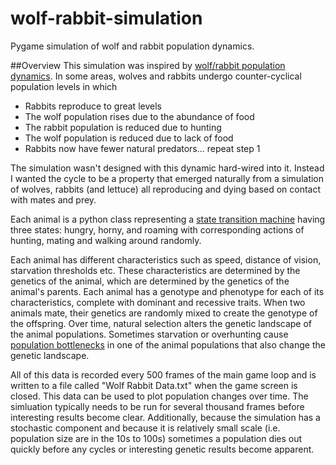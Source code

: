 # wolf-rabbit-simulation
Pygame simulation of wolf and rabbit population dynamics. 


##Overview
This simulation was inspired by <a href="https://en.wikipedia.org/wiki/Lotka%E2%80%93Volterra_equation">wolf/rabbit
population dynamics</a>. In some areas, wolves and rabbits undergo counter-cyclical population levels in which  
* Rabbits reproduce to great levels
* The wolf population rises due to the abundance of food
* The rabbit population is reduced due to hunting
* The wolf population is reduced due to lack of food
* Rabbits now have fewer natural predators... repeat step 1
  
The simulation wasn't designed with this dynamic hard-wired into it. Instead I wanted the cycle to be
a property that emerged naturally from a simulation of wolves, rabbits (and lettuce) all reproducing and dying
based on contact with mates and prey.  

Each animal is a python class representing a <a href="https://en.wikipedia.org/wiki/Finite-state_machine">state transition machine<a/> having three states: hungry, horny, and roaming with corresponding actions of hunting, mating
and walking around randomly.  

Each animal has different characteristics such as speed, distance of vision, starvation thresholds etc. These
characteristics are determined by the genetics of the animal, which are determined by the genetics of the animal's
parents. Each animal has a genotype and phenotype for each of its characteristics, complete with dominant and
recessive traits. When two animals mate, their genetics are randomly mixed to create the genotype of the offspring.
Over time, natural selection alters the genetic landscape of the animal populations. Sometimes starvation or overhunting
cause <a href="https://en.wikipedia.org/wiki/Population_bottleneck">population bottlenecks</a> in one of the animal
populations that also change the genetic landscape.  

All of this data is recorded every 500 frames of the main game loop and is written to a file called "Wolf Rabbit
Data.txt" when the game screen is closed. This data can be used to plot population changes over time. The simluation
typically needs to be run for several thousand frames before interesting results become clear. Additionally, because
the simulation has a stochastic component and because it is relatively small scale (i.e. population size are in the 10s
to 100s) sometimes a population dies out quickly before any cycles or interesting genetic results become apparent.